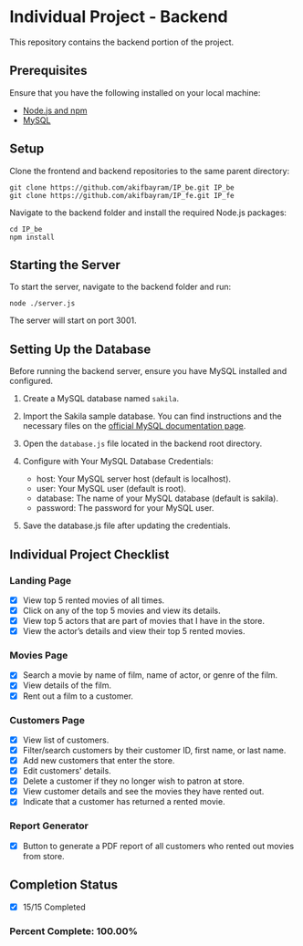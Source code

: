 # Individual Project - Backend

This repository contains the backend portion of the project.

## Prerequisites

Ensure that you have the following installed on your local machine:

- [Node.js and npm](https://nodejs.org/)
- [MySQL](https://dev.mysql.com/downloads/)

## Setup

Clone the frontend and backend repositories to the same parent directory:

```
git clone https://github.com/akifbayram/IP_be.git IP_be
git clone https://github.com/akifbayram/IP_fe.git IP_fe
```

Navigate to the backend folder and install the required Node.js packages:

```
cd IP_be
npm install
```

## Starting the Server

To start the server, navigate to the backend folder and run:

```
node ./server.js
```

The server will start on port 3001.

## Setting Up the Database

Before running the backend server, ensure you have MySQL installed and configured.

1. Create a MySQL database named `sakila`.
   
2. Import the Sakila sample database. You can find instructions and the necessary files on the [official MySQL documentation page](https://dev.mysql.com/doc/sakila/en/).

3. Open the `database.js` file located in the backend root directory.

4. Configure with Your MySQL Database Credentials:

   - host: Your MySQL server host (default is localhost).
   - user: Your MySQL user (default is root).
   - database: The name of your MySQL database (default is sakila).
   - password: The password for your MySQL user.

5. Save the database.js file after updating the credentials.

## Individual Project Checklist

### Landing Page
- [x] View top 5 rented movies of all times.
- [x] Click on any of the top 5 movies and view its details.
- [x] View top 5 actors that are part of movies that I have in the store.
- [x] View the actor’s details and view their top 5 rented movies.

### Movies Page
- [x] Search a movie by name of film, name of actor, or genre of the film.
- [x] View details of the film.
- [x] Rent out a film to a customer.

### Customers Page
- [x] View list of customers.
- [x] Filter/search customers by their customer ID, first name, or last name.
- [x] Add new customers that enter the store.
- [x] Edit customers' details.
- [x] Delete a customer if they no longer wish to patron at store.
- [x] View customer details and see the movies they have rented out.
- [x] Indicate that a customer has returned a rented movie.

### Report Generator
- [x] Button to generate a PDF report of all customers who rented out movies from store.

## Completion Status
- [x] 15/15 Completed

### Percent Complete: 100.00%